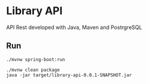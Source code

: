 # Library API

API Rest developed with Java, Maven and PostrgreSQL

## Run

```
./mvnw spring-boot:run
```

```
./mvnw clean package
java -jar target/library-api-0.0.1-SNAPSHOT.jar
```
